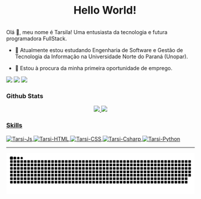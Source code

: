 <!-- Title -->
<div id="user-content-toc">
  <ul align="center">
    <summary><h1 style="display: inline-block">Hello World!</h1></summary>
</div>
    
<!-- Presentation -->
<p>
  Olá 👋, meu nome é Tarsila! Uma entusiasta da tecnologia e futura programadora FullStack.

  - 🌱 Atualmente estou estudando Engenharia de Software e Gestão de Tecnologia da Informação na Universidade Norte do Paraná (Unopar).

  - 🔭 Estou à procura da minha primeira oportunidade de emprego.
</p>

<!-- Connect -->
<div>
  <a href = "mailto:tarsilabarrosfritz05@outlook.com"><img src="https://img.shields.io/badge/-Gmail-%23333?style=for-the-badge&logo=gmail&logoColor=white" target="_blank"></a>
  <a href="https://www.linkedin.com/in/tarsibfritz/" target="_blank"><img src="https://img.shields.io/badge/-LinkedIn-%230077B5?style=for-the-badge&logo=linkedin&logoColor=white" target="_blank"></a>
    <a href="https://www.instagram.com/fritz.tarsila/?next=%2F" target="_blank"><img src="https://img.shields.io/badge/-Instagram-%23E4405F?style=for-the-badge&logo=instagram&logoColor=white" target="_blank"></a>
</div>

<!-- Status -->
<h3>Github Stats</h3>
<div align="center">
  <a href="https://github.com/tarsibfritz"/>
    <img width="45%" src="https://github-readme-stats.vercel.app/api?username=tarsibfritz&show_icons=true&theme=radical&include_all_commits=true&count_private=true"/>
    <img width="40%" src="https://github-readme-stats.vercel.app/api/top-langs/?username=tarsibfritz&layout=compact&langs_count=16&theme=radical"/>
</div>

<!-- Skills -->
<h3>Skills</h3>
<div style="display: inline_block">
  <img align="center" alt="Tarsi-Js" height="30" width="40" src="https://cdn.jsdelivr.net/gh/devicons/devicon@latest/icons/javascript/javascript-original.svg"/>
  <img align="center" alt="Tarsi-HTML" height="30" width="40" src="https://cdn.jsdelivr.net/gh/devicons/devicon@latest/icons/html5/html5-original.svg"/>
  <img align="center" alt="Tarsi-CSS" height="30" width="40" src="https://cdn.jsdelivr.net/gh/devicons/devicon@latest/icons/css3/css3-original.svg"/>
<img align="center" alt="Tarsi-Csharp" height="30" width="40" src="https://cdn.jsdelivr.net/gh/devicons/devicon@latest/icons/csharp/csharp-original.svg"/>
  <img align="center" alt="Tarsi-Python" height="30" width="40" src="https://cdn.jsdelivr.net/gh/devicons/devicon@latest/icons/python/python-original.svg" />
</div>

<hr/>
<picture>
  <source media="(prefers-color-scheme: dark)" srcset="https://raw.githubusercontent.com/tarsibfritz/tarsibfritz/output/github-contribution-grid-snake-dark.svg">
  <source media="(prefers-color-scheme: light)" srcset="https://raw.githubusercontent.com/tarsibfritz/tarsibfritz/output/github-contribution-grid-snake.svg">
  <img alt="github contribution grid snake animation" src="https://raw.githubusercontent.com/tarsibfritz/tarsibfritz/output/github-contribution-grid-snake.svg">
</picture>
